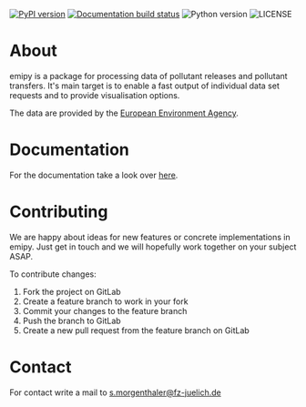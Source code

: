 [![PyPI version](https://img.shields.io/pypi/v/emipy.svg)](https://pypi.org/project/emipy/)
[![Documentation build status](https://img.shields.io/readthedocs/emipy.svg)](https://readthedocs.org/projects/emipy/builds/)
![Python version](https://img.shields.io/pypi/pyversions/emipy.svg)
![LICENSE](https://img.shields.io/pypi/l/emipy.svg)

# About
emipy is a package for processing data of pollutant releases and pollutant transfers.
It's main target is to enable a fast output of individual data set requests and to provide visualisation options.

The data are provided by the [European Environment Agency](https://www.eea.europa.eu/data-and-maps/data/member-states-reporting-art-7-under-the-european-pollutant-release-and-transfer-register-e-prtr-regulation-23).

# Documentation
For the documentation take a look over [here](https://emipy.readthedocs.io/en/latest/).

# Contributing
We are happy about ideas for new features or concrete implementations in emipy. Just get in touch and we will hopefully work together on your subject ASAP.

To contribute changes:

1. Fork the project on GitLab
2. Create a feature branch to work in your fork
3. Commit your changes to the feature branch
4. Push the branch to GitLab
5. Create a new pull request from the feature branch on GitLab

# Contact
For contact write a mail to s.morgenthaler@fz-juelich.de
